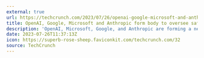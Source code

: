 ```yaml
---
external: true
url: https://techcrunch.com/2023/07/26/openai-google-microsoft-and-anthropic-form-body-to-oversee-safe-frontier-ai-development/
title: OpenAI, Google, Microsoft and Anthropic form body to oversee safe ‘frontier AI’ development
description: 'OpenAI, Microsoft, Google, and Anthropic are forming a new body designed to ensure "safe and responsible" AI development.'
date: 2023-07-26T11:37:13Z
icon: https://superb-rose-sheep.faviconkit.com/techcrunch.com/32
source: TechCrunch
---
```

